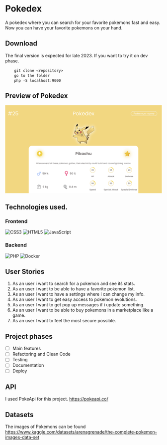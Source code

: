 # Pokedex
A pokedex where you can search for your favorite pokemons fast and easy. Now you can have your favorite pokemons on your hand. 
## Download
The final version is expected for late 2023.
If you want to try it on dev phase.

```
    git clone <repository>
    go to the folder
    php -S localhost:9000
```


## Preview of Pokedex
![Alt text](Pokedex.png "a title")
## Technologies used.
  ### Frontend
  ![CSS3](https://img.shields.io/badge/css3-%231572B6.svg?style=for-the-badge&logo=css3&logoColor=white)
  ![HTML5](https://img.shields.io/badge/html5-%23E34F26.svg?style=for-the-badge&logo=html5&logoColor=white)
  ![JavaScript](https://img.shields.io/badge/javascript-%23323330.svg?style=for-the-badge&logo=javascript&logoColor=%23F7DF1E)
  ### Backend
   ![PHP](https://img.shields.io/badge/php-%23777BB4.svg?style=for-the-badge&logo=php&logoColor=white)
    ![Docker](https://img.shields.io/badge/docker-%230db7ed.svg?style=for-the-badge&logo=docker&logoColor=white)
## User Stories
  1. As an user i want to search for a pokemon and see itś stats.
  2. As an user i want to be able to have a favorite pokemon list.
  3. As an user I want to have a settings where i can change my info.
  4. As an user I want to get easy access to pokemon evolutions.
  5. As an user I want to get pop up messages if i update something.
  6. As an user I want to be able to buy pokemons in a marketplace like a game.
  7. As an user I want to feel the most secure possible.
## Project phases
- [ ] Main features
- [ ] Refactoring and Clean Code
- [ ] Testing
- [ ] Documentation
- [ ] Deploy
## API
I used PokeApi for this project.
https://pokeapi.co/
## Datasets
The images of Pokemons can be found https://www.kaggle.com/datasets/arenagrenade/the-complete-pokemon-images-data-set
